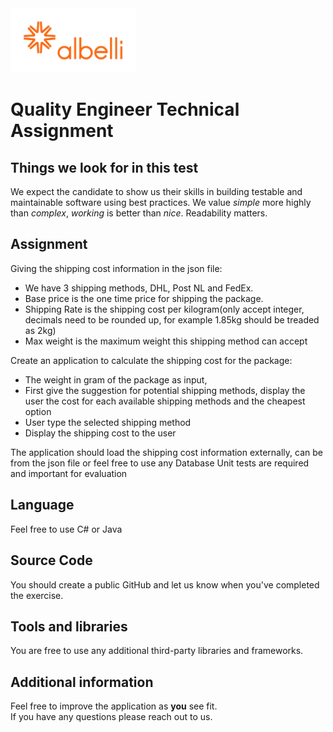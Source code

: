 <img src="default_albelli.nl.jpg" width="200">

# Quality Engineer Technical Assignment

## Things we look for in this test

We expect the candidate to show us their skills in building testable and maintainable software using best practices.
We value _simple_ more highly than _complex_, _working_ is better than _nice_. Readability matters.

## Assignment

Giving the shipping cost information in the json file:
 * We have 3 shipping methods, DHL, Post NL and FedEx. 
 * Base price is the one time price for shipping the package.
 * Shipping Rate is the shipping cost per kilogram(only accept integer, decimals need to be rounded up, for example 1.85kg should be treaded as 2kg)
 * Max weight is the maximum weight this shipping method can accept

Create an application to calculate the shipping cost for the package:
 * The weight in gram of the package as input, 
 * First give the suggestion for potential shipping methods, display the user the cost for each available shipping methods and the cheapest option
 * User type the selected shipping method
 * Display the shipping cost to the user

The application should load the shipping cost information externally, can be from the json file or feel free to use any Database
Unit tests are required and important for evaluation

## Language

Feel free to use C# or Java

## Source Code

You should create a public GitHub and let us know when you've completed the exercise.

## Tools and libraries

You are free to use any additional third-party libraries and frameworks.

## Additional information

Feel free to improve the application as **you** see fit.  
If you have any questions please reach out to us.
